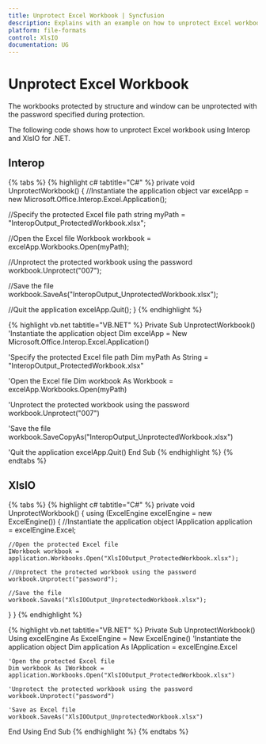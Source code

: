 ```yaml
---
title: Unprotect Excel Workbook | Syncfusion
description: Explains with an example on how to unprotect Excel workbook with password using Interop and Essential XlsIO.
platform: file-formats
control: XlsIO
documentation: UG
---
```


# Unprotect Excel Workbook

The workbooks protected by structure and window can be unprotected with the password specified during protection.

The following code shows how to unprotect Excel workbook using Interop and XlsIO for .NET.

## Interop

{% tabs %}
{% highlight c# tabtitle="C#" %}
private void UnprotectWorkbook()
{
  //Instantiate the application object
  var excelApp = new Microsoft.Office.Interop.Excel.Application();

  //Specify the protected Excel file path
  string myPath = "InteropOutput_ProtectedWorkbook.xlsx";

  //Open the Excel file
  Workbook workbook = excelApp.Workbooks.Open(myPath);

  //Unprotect the protected workbook using the password
  workbook.Unprotect("007");

  //Save the file
  workbook.SaveAs("InteropOutput_UnprotectedWorkbook.xlsx");

  //Quit the application
  excelApp.Quit();
}
{% endhighlight %}

{% highlight vb.net tabtitle="VB.NET" %}
Private Sub UnprotectWorkbook()
  'Instantiate the application object
  Dim excelApp = New Microsoft.Office.Interop.Excel.Application()

  'Specify the protected Excel file path
  Dim myPath As String = "InteropOutput_ProtectedWorkbook.xlsx"

  'Open the Excel file
  Dim workbook As Workbook = excelApp.Workbooks.Open(myPath)

  'Unprotect the protected workbook using the password
  workbook.Unprotect("007")

  'Save the file
  workbook.SaveCopyAs("InteropOutput_UnprotectedWorkbook.xlsx")

  'Quit the application
  excelApp.Quit()
End Sub
{% endhighlight %}
{% endtabs %}

## XlsIO

{% tabs %}
{% highlight c# tabtitle="C#" %}
private void UnprotectWorkbook()
{
  using (ExcelEngine excelEngine = new ExcelEngine())
  {
    //Instantiate the application object
    IApplication application = excelEngine.Excel;

    //Open the protected Excel file
    IWorkbook workbook = application.Workbooks.Open("XlsIOOutput_ProtectedWorkbook.xlsx");

    //Unprotect the protected workbook using the password
    workbook.Unprotect("password");

    //Save the file
    workbook.SaveAs("XlsIOOutput_UnprotectedWorkbook.xlsx");
  }
}
{% endhighlight %}

{% highlight vb.net tabtitle="VB.NET" %}
Private Sub UnprotectWorkbook()
  Using excelEngine As ExcelEngine = New ExcelEngine()
    'Instantiate the application object
    Dim application As IApplication = excelEngine.Excel

    'Open the protected Excel file
    Dim workbook As IWorkbook = application.Workbooks.Open("XlsIOOutput_ProtectedWorkbook.xlsx")

    'Unprotect the protected workbook using the password
    workbook.Unprotect("password")

    'Save as Excel file
    workbook.SaveAs("XlsIOOutput_UnprotectedWorkbook.xlsx")
  End Using
End Sub
{% endhighlight %}
{% endtabs %}
